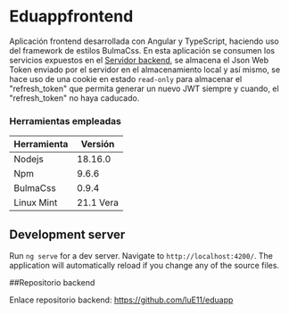# Eduappfrontend

Aplicación frontend desarrollada con Angular y TypeScript, haciendo uso del framework de estilos BulmaCss. En esta aplicación se consumen los servicios expuestos en el [Servidor backend](#Repositorio-backend), se almacena el Json Web Token enviado por el servidor en el almacenamiento local y así mismo, se hace uso de una cookie en estado `read-only` para almacenar el "refresh_token" que permita generar un nuevo JWT siempre y cuando, el "refresh_token" no haya caducado.

### Herramientas empleadas

| Herramienta | Versión |
| ------------- | ------------- |
| Nodejs  | 18.16.0  |
| Npm  | 9.6.6  |
| BulmaCss  | 0.9.4  |
| Linux Mint  | 21.1 Vera |

## Development server

Run `ng serve` for a dev server. Navigate to `http://localhost:4200/`. The application will automatically reload if you change any of the source files.

##Repositorio backend

Enlace repositorio backend: https://github.com/luE11/eduapp